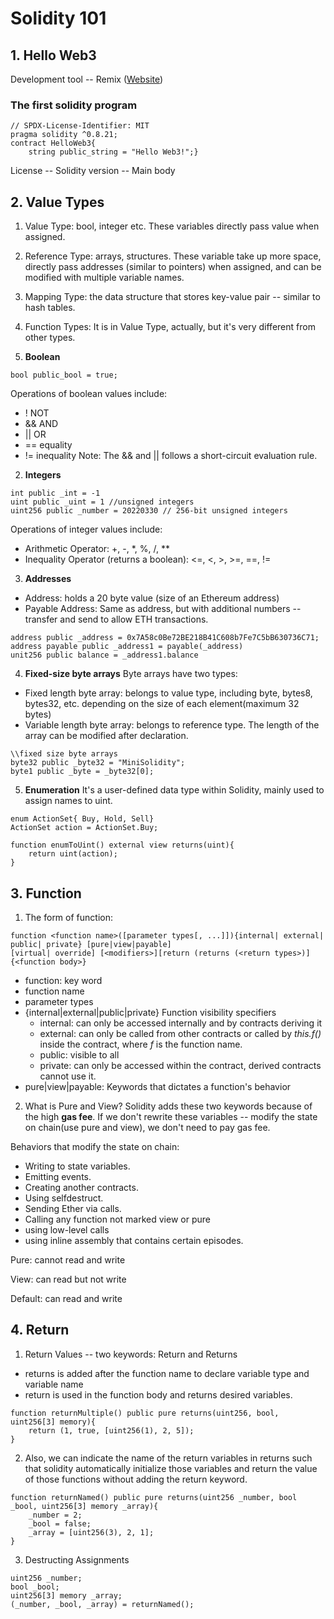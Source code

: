 # Solidity 101
## 1. Hello Web3
Development tool -- Remix ([Website](remix.ethereum.org))
### The first solidity program 
``` Solidity
// SPDX-License-Identifier: MIT
pragma solidity ^0.8.21;
contract HelloWeb3{
    string public_string = "Hello Web3!";}
```
License -- Solidity version -- Main body

## 2. Value Types
1. Value Type: bool, integer etc. These variables directly pass value when assigned. 
2. Reference Type: arrays, structures. These variable take up more space, directly pass addresses (similar to pointers) when assigned, and can be modified with multiple variable names.
3. Mapping Type: the data structure that stores key-value pair -- similar to hash tables.
4. Function Types: It is in Value Type, actually, but it's very different from other types.

1. **Boolean**
```Solidity
bool public_bool = true;
```
Operations of boolean values include:
- ! NOT
- && AND
- || OR
- == equality
- != inequality
Note: The && and || follows a short-circuit evaluation rule.

2. **Integers**
``` Solidity
int public _int = -1
uint public _uint = 1 //unsigned integers
uint256 public _number = 20220330 // 256-bit unsigned integers
```
Operations of integer values include:
- Arithmetic Operator: +, -, *, %, /, **
- Inequality Operator (returns a boolean): <=, <, >, >=, ==, !=

3. **Addresses**
- Address: holds a 20 byte value (size of an Ethereum address)
- Payable Address: Same as address, but with additional numbers -- transfer and send to allow ETH transactions.
```solidity
address public _address = 0x7A58c0Be72BE218B41C608b7Fe7C5bB630736C71;
address payable public _address1 = payable(_address)
unit256 public balance = _address1.balance
```
4. **Fixed-size byte arrays**
Byte arrays have two types:
- Fixed length byte array: belongs to value type, including byte, bytes8, bytes32, etc. depending on the size of each element(maximum 32 bytes)
- Variable length byte array: belongs to reference type. The length of the array can be modified after declaration.
```solidity
\\fixed size byte arrays
byte32 public _byte32 = "MiniSolidity";
byte1 public _byte = _byte32[0];
```
5. **Enumeration**
It's a user-defined data type within Solidity, mainly used to assign names to uint.
```solidity
enum ActionSet{ Buy, Hold, Sell}
ActionSet action = ActionSet.Buy;

function enumToUint() external view returns(uint){
    return uint(action);
}
```

## 3. Function
1. The form of function:
```solidity
function <function name>([parameter types[, ...]]){internal| external| public| private} [pure|view|payable]
[virtual| override] [<modifiers>][return (returns (<return types>)]{<function body>}
```
- function: key word
- function name
- parameter types
- {internal|external|public|private} Function visibility specifiers
  - internal: can only be accessed internally and by contracts deriving it
  - external: can only be called from other contracts or called by *this.f()* inside the contract, where *f* is the function name.
  - public: visible to all
  - private: can only be accessed within the contract, derived contracts cannot use it.
- pure|view|payable: Keywords that dictates a function's behavior

2. What is Pure and View?
Solidity adds these two keywords because of the high **gas fee**. If we don't rewrite these variables -- modify the state on chain(use pure and view), we don't need to pay gas fee. 

Behaviors that modify the state on chain: 
- Writing to state variables.
- Emitting events.
- Creating another contracts.
- Using selfdestruct.
- Sending Ether via calls.
- Calling any function not marked view or pure
- using low-level calls
- using inline assembly that contains certain episodes.

Pure: cannot read and write

View: can read but not write

Default: can read and write 

## 4. Return
1. Return Values -- two keywords: Return and Returns
- returns is added after the function name to declare variable type and variable name
- return is used in the function body and returns desired variables.
```solidity
function returnMultiple() public pure returns(uint256, bool, uint256[3] memory){
    return (1, true, [uint256(1), 2, 5]);
}
```
2. Also, we can indicate the name of the return variables in returns such that solidity automatically initialize those variables and return the value of those functions without adding the return keyword. 
```solidity
function returnNamed() public pure returns(uint256 _number, bool _bool, uint256[3] memory _array){
    _number = 2;
    _bool = false;
    _array = [uint256(3), 2, 1];
}
```
3. Destructing Assignments
```solidity
uint256 _number;
bool _bool;
uint256[3] memory _array;
(_number, _bool, _array) = returnNamed();
```

   
